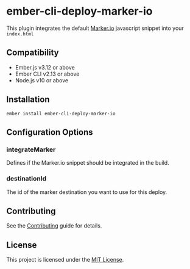 ember-cli-deploy-marker-io
==============================================================================

This plugin integrates the default [Marker.io][1] javascript snippet into your `index.html`


Compatibility
------------------------------------------------------------------------------

* Ember.js v3.12 or above
* Ember CLI v2.13 or above
* Node.js v10 or above


Installation
------------------------------------------------------------------------------

```
ember install ember-cli-deploy-marker-io
```


Configuration Options
------------------------------------------------------------------------------

### integrateMarker

Defines if the Marker.io snippet should be integrated in the build.

### destinationId

The id of the marker destination you want to use for this deploy.

Contributing
------------------------------------------------------------------------------

See the [Contributing](CONTRIBUTING.md) guide for details.


License
------------------------------------------------------------------------------

This project is licensed under the [MIT License](LICENSE.md).

[1]: https://marker.io/